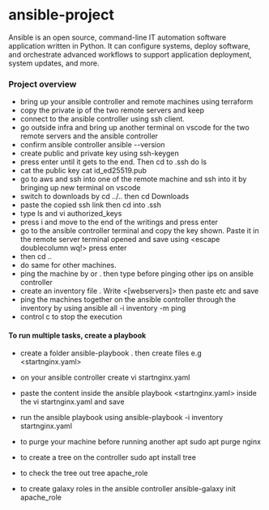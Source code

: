 # ansible-project
Ansible is an open source, command-line IT automation software application written in Python. It can configure systems, deploy software, and orchestrate advanced workflows to support application deployment, system updates, and more.
### Project overview
- bring up your ansible controller and remote machines using terraform
- copy the private ip of the two remote servers and keep
- connect to the ansible controller using ssh client.
- go outside infra and bring up another terminal on vscode for the two remote servers and the ansible controller
- confirm ansible controller
     ansible --version
- create public and private key using
     ssh-keygen
- press enter until it gets to the end. Then cd to .ssh do ls
- cat the public key
     cat id_ed25519.pub
- go to aws and ssh into one of the remote machine and ssh into it by bringing up new terminal on vscode
- switch to downloads by
      cd ../.. then cd Downloads
- paste the copied ssh link then cd into .ssh
- type ls and vi authorized_keys
- press i and move to the end of the writings and press enter
- go to the ansible controller terminal and copy the key shown. Paste it in the remote server terminal opened and save using <escape doublecolumn wq!> press enter
- then cd ..   
- do same for other machines.
- ping the machine by <ssh private ip> or <ping private ip>. then type <exit> before pinging other ips on ansible controller       
- create an inventory file <vi inventory>. Write <[webservers]> then paste <private ips>etc and save
- ping the machines together on the ansible controller through the inventory by using
      ansible all -i inventory -m ping
- control c to stop the execution
#### To run multiple tasks, create a playbook
- create a folder ansible-playbook . then create files e.g <startnginx.yaml> 
- on your ansible controller create vi startnginx.yaml
- paste the content inside the ansible playbook <startnginx.yaml> inside the vi startnginx.yaml and save
- run the ansible playbook using
      ansible-playbook -i inventory startnginx.yaml  

- to purge your machine before running another apt
      sudo apt purge nginx <or any other apt>  
- to create a tree on the controller
     sudo apt install tree
- to check the tree out
      tree apache_role
- to create galaxy roles in the ansible controller
     ansible-galaxy init apache_role
